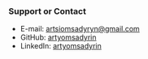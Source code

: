 ### Support or Contact

- E-mail: [artsiomsadyryn@gmail.com](mailto:artsiomsadyryn@gmail.com)
- GitHub: [artyomsadyrin](https://github.com/artyomsadyrin)
- LinkedIn: [artyomsadyrin](https://www.linkedin.com/in/artyomsadyrin)
